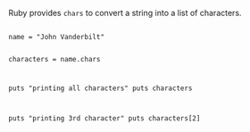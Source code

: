 Ruby provides `chars`
to convert a string into
a list of characters.

<Editor lang="ruby">
<code>
name = "John Vanderbilt"

characters = name.chars

puts "printing all characters"
puts characters

puts "printing 3rd character"
puts characters[2]
</code>
</Editor>